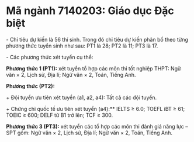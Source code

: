# Mã ngành 7140203: Giáo dục Đặc biệt

\- Chỉ tiêu dự kiến là 56 thí sinh. Trong đó chỉ tiêu dự kiến phân bổ theo từng phương thức tuyển sinh như sau: PT1 là 28; PT2 là 11; PT3 là 17.

\- Các phương thức xét tuyển cụ thể:

**Phương thức 1 (PT1):** xét tuyển tổ hợp các môn thi tốt nghiệp THPT: Ngữ văn × 2, Lịch sử, Địa lí; Ngữ văn × 2, Toán, Tiếng Anh.

**Phương thức (PT2):** 

\+ Đội tuyển ưu tiên xét tuyển (a1, a2, a4): Tất cả các đội tuyển.

\+ Chứng chỉ quốc tế ưu tiên xét tuyển (a4):** IELTS ≥ 6.0; TOEFL iBT ≥ 61; TOEIC ≥ 600; DELF từ B1 trở lên; TCF ≥ 300.

**Phương thức 3 (PT3):** xét tuyển các tổ hợp các môn thi đánh giá năng lực – SPT gồm: Ngữ văn × 2, Lịch sử, Địa lí; Ngữ văn × 2, Toán, Tiếng Anh.
